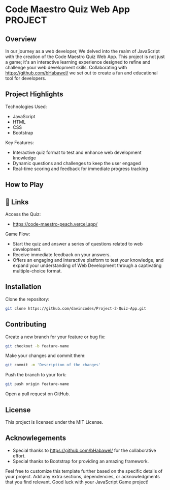 
# Code Maestro Quiz Web App PROJECT

## Overview

In our journey as a web developer, We delved into the realm of JavaScript with the creation of the Code Maestro Quiz Web App. This project is not just a game; it's an interactive learning experience designed to refine and challenge your web development skills. Collaborating with https://github.com/bHabawel/ we set out to create a fun and educational tool for developers.

## Project Highlights


Technologies Used:
- JavaScript
- HTML
- CSS
- Bootstrap

Key Features:

- Interactive quiz format to test and enhance web development knowledge
- Dynamic questions and challenges to keep the user engaged
- Real-time scoring and feedback for immediate progress tracking

## How to Play



## 🔗 Links
Access the Quiz: 

- https://code-maestro-peach.vercel.app/

Game Flow:
- Start the quiz and answer a series of questions related to web development.
- Receive immediate feedback on your answers.
- Offers an engaging and interactive platform to test your knowledge, and expand your understanding of Web Development through a captivating multiple-choice format.
## Installation

Clone the repository:

```bash
git clone https://github.com/davincodes/Project-2-Quiz-App.git
```



## Contributing

Create a new branch for your feature or bug fix:

```bash
git checkout -b feature-name
```

Make your changes and commit them:

```bash
git commit -m 'Description of the changes'
```

Push the branch to your fork:

```bash
git push origin feature-name
```

Open a pull request on GitHub.

## License

This project is licensed under the MIT License.

## Acknowlegements

- Special thanks to https://github.com/bHabawel/ for the collaborative effort.
- Special thanks to Bootstrap for providing an amazing framework.

Feel free to customize this template further based on the specific details of your project. Add any extra sections, dependencies, or acknowledgments that you find relevant. Good luck with your JavaScript Game project!
